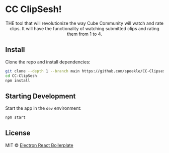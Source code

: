 # CC ClipSesh!

<div align="center">
THE tool that will revolutionize the way Cube Community will watch and rate clips. It will have the functionality of watching submitted clips and rating them from 1 to 4.

</div>

## Install

Clone the repo and install dependencies:

```bash
git clone --depth 1 --branch main https://github.com/spoekle/CC-Clipsesh.git
cd CC-ClipSesh
npm install
```

## Starting Development

Start the app in the `dev` environment:

```bash
npm start
```

## License

MIT © [Electron React Boilerplate](https://github.com/electron-react-boilerplate)
